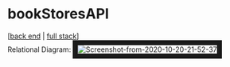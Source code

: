# bookStoresAPI
[[back end](https://github.com/wijayadavin/bookStoresAPI/tree/davin-bookStoresAPI) |
[full stack](https://github.com/wijayadavin/bookStoresAPI/tree/fullstack-bookStoresAPI)]<br>
Relational Diagram:
<img src="https://i.ibb.co/7v7ChRK/Screenshot-from-2020-10-20-21-52-37.png" alt="Screenshot-from-2020-10-20-21-52-37" border="10">
